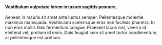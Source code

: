 #### Vestibulum vulputate lorem in ipsum sagittis posuere. 

Aenean in mauris sit amet ante luctus semper. Pellentesque molestie maximus malesuada. Vestibulum scelerisque eros non facilisis pharetra. In non eros mollis felis fermentum congue. Praesent lacus nisl, viverra id eleifend vel, pretium id enim. Duis feugiat sem sit amet tortor condimentum, at pellentesque est pretium.
